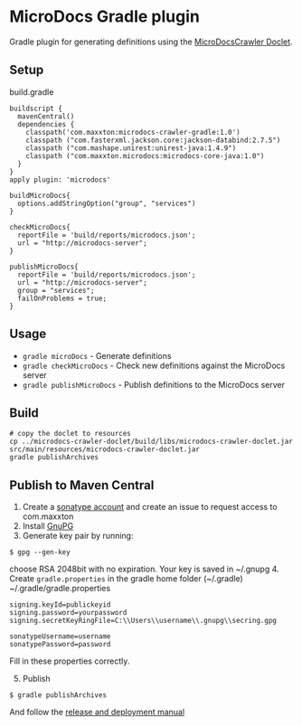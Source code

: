 # MicroDocs Gradle plugin
Gradle plugin for generating definitions using the [MicroDocsCrawler Doclet](../microdocs-crawler-doclet).

## Setup

build.gradle
```
buildscript {
  mavenCentral()
  dependencies {
    classpath('com.maxxton:microdocs-crawler-gradle:1.0')
    classpath ("com.fasterxml.jackson.core:jackson-databind:2.7.5")
    classpath ("com.mashape.unirest:unirest-java:1.4.9")
    classpath ("com.maxxton.microdocs:microdocs-core-java:1.0")
  }
}
apply plugin: 'microdocs'

buildMicroDocs{
  options.addStringOption("group", "services")
}

checkMicroDocs{
  reportFile = 'build/reports/microdocs.json';
  url = "http://microdocs-server";
}

publishMicroDocs{
  reportFile = 'build/reports/microdocs.json';
  url = "http://microdocs-server";
  group = "services";
  failOnProblems = true;
}
```

## Usage
* ```gradle microDocs``` - Generate definitions
* ```gradle checkMicroDocs``` - Check new definitions against the MicroDocs server 
* ```gradle publishMicroDocs``` - Publish definitions to the MicroDocs server 

## Build
```
# copy the doclet to resources
cp ../microdocs-crawler-doclet/build/libs/microdocs-crawler-doclet.jar src/main/resources/microdocs-crawler-doclet.jar
gradle publishArchives
```

## Publish to Maven Central
1. Create a [sonatype account](https://issues.sonatype.org/secure/Signup!default.jspa) and create an issue to request access to com.maxxton
2. Install [GnuPG](https://www.gnupg.org/download/)
3. Generate key pair by running:
```
$ gpg --gen-key
```
choose RSA 2048bit with no expiration.
Your key is saved in ~/.gnupg
4. Create ```gradle.properties``` in the gradle home folder (~/.gradle)
~/.gradle/gradle.properties
```
signing.keyId=publickeyid
signing.password=yourpassword
signing.secretKeyRingFile=C:\\Users\\username\\.gnupg\\secring.gpg

sonatypeUsername=username
sonatypePassword=password
```
Fill in these properties correctly.

5. Publish
```
$ gradle publishArchives
```

And follow the [release and deployment manual](http://central.sonatype.org/pages/releasing-the-deployment.html)